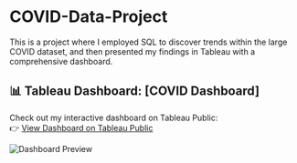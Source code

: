 # COVID-Data-Project
This is a project where I employed SQL to discover trends within the large COVID dataset, and then presented my findings in Tableau with a comprehensive dashboard.

## 📊 Tableau Dashboard: [COVID Dashboard]

Check out my interactive dashboard on Tableau Public:  
👉 [View Dashboard on Tableau Public](https://public.tableau.com/views/YourDashboardName)

![Dashboard Preview](dashboard.png)
